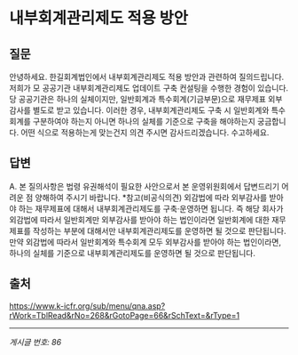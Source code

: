 # 내부회계관리제도 적용 방안

## 질문
안녕하세요. 한길회계법인에서 내부회계관리제도 적용 방안과 관련하여 질의드립니다.
저희가 모 공공기관 내부회계관리제도 업데이트 구축 컨설팅을 수행한 경험이 있습니다.
당 공공기관은 하나의 실체이지만, 일반회계과 특수회계(기금부문)으로 재무제표 외부감사를 별도로 받고 있습니다.
이러한 경우, 내부회계관리제도 구축 시 일반회계와 특수회계를 구분하여야 하는지 아니면 하나의 실체를 기준으로 구축을 해야하는지 궁금합니다.
어떤 식으로 적용하는게 맞는건지 의견 주시면 감사드리겠습니다.
수고하세요.

## 답변
A. 본 질의사항은 법령 유권해석이 필요한 사안으로서 본 운영위원회에서 답변드리기 어려운 점 양해하여 주시기 바랍니다.
*참고(비공식의견)
외감법에 따라 외부감사를 받아야 하는 재무제표에 대해서 내부회계관리제도를 구축·운영하면 됩니다. 즉 해당 회사가 외감법에 따라서 일반회계만 외부감사를 받아야 하는 법인이라면 일반회계에 대한 재무제표를 작성하는 부분에 대해서만 내부회계관리제도를 운영하면 될 것으로 판단됩니다. 만약 외감법에 따라서 일반회계와 특수회계 모두 외부감사를 받아야 하는 법인이라면, 하나의 실체를 기준으로 내부회계관리제도를 운영하면 될 것으로 판단됩니다.

## 출처
https://www.k-icfr.org/sub/menu/qna.asp?rWork=TblRead&rNo=268&rGotoPage=66&rSchText=&rType=1

---
*게시글 번호: 86*
